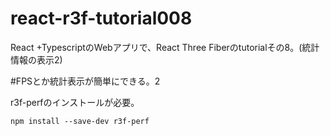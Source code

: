 # react-r3f-tutorial008
React +TypescriptのWebアプリで、React Three Fiberのtutorialその8。(統計情報の表示2)

#FPSとか統計表示が簡単にできる。2

r3f-perfのインストールが必要。

```
npm install --save-dev r3f-perf
```
